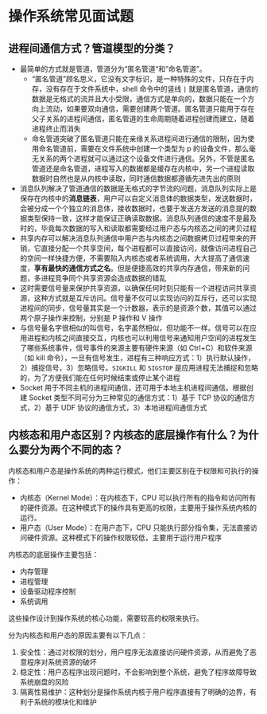 # 操作系统常见面试题

## 进程间通信方式？管道模型的分类？

- 最简单的方式就是管道，管道分为“匿名管道“和”命名管道”。
	- “匿名管道”顾名思义，它没有文字标识，是一种特殊的文件，只存在于内存，没有存在于文件系统中，shell 命令中的竖线 `|` 就是匿名管道，通信的数据是无格式的流并且大小受限，通信方式是单向的，数据只能在一个方向上流动，如果要双向通信，需要创建两个管道。匿名管道只能用于存在父子关系的进程间通信，匿名管道的生命周期随着进程创建而建立，随着进程终止而消失
	- 命名管道突破了匿名管道只能在亲缘关系进程间进行通信的限制，因为使用命名管道前，需要在文件系统中创建一个类型为 p 的设备文件，那么毫无关系的两个进程就可以通过这个设备文件进行通信。另外，不管是匿名管道还是命名管道，进程写入的数据都是缓存在内核中，另一个进程读取数据时自然也是从内核中读取，同时通信数据都遵循先进先出的原则
- 消息队列解决了管道通信的数据是无格式的字节流的问题，消息队列实际上是保存在内核中的**消息链表**，用户可以自定义消息体的数据类型，发送数据时，会被分成一个个独立的消息体，接收数据时，也要于发送方发送的消息提的数据类型保持一致，这样才能保证正确读取数据。消息队列通信的速度不是最及时的，毕竟每次数据的写入和读取都需要经过用户态与内核态之间的拷贝过程
- 共享内存可以解决消息队列通信中用户态与内核态之间数据拷贝过程带来的开销，它直接分配一个共享空间，每个进程都可以直接访问，就像访问进程自己的空间一样快捷方便，不需要陷入内核态或者系统调用，大大提高了通信速度，**享有最快的通信方式之名**。但是便捷高效的共享内存通信，带来新的问题，多进程竞争同个共享资源会造成数据的错乱
- 这时需要信号量来保护共享资源，以确保任何时刻只能有一个进程访问共享资源，这种方式就是互斥访问。信号量不仅可以实现访问的互斥行，还可以实现进程间的同步，信号量其实是一个计数器，表示的是资源个数，其值可以通过两个原子操作来控制，分别是 P 操作和 V 操作
- 与信号量名字很相似的叫信号，名字虽然相似，但功能不一样。信号可以在应用进程和内核之间直接交互，内核也可以利用信号来通知用户空间的进程发生了哪些系统事件，信号事件的来源主要有硬件来源（如 Ctrl+C）和软件来源（如 kill 命令），一旦有信号发生，进程有三种响应方式：1）执行默认操作，2）捕捉信号，3）忽略信号。`SIGKILL` 和 `SIGSTOP` 是应用进程无法捕捉和忽略的，为了方便我们能在任何时候结束或停止某个进程
- Socket 用于不同主机的进程间通信，还可用于本地主机进程间通信。根据创建 Socket 类型不同可分为三种常见的通信方式：1）基于 TCP 协议的通信方式，2）基于 UDF 协议的通信方式，3）本地进程间通信方式

## 内核态和用户态区别？内核态的底层操作有什么？为什么要分为两个不同的态？

内核态和用户态是操作系统的两种运行模式，他们主要区别在于权限和可执行的操作：

- 内核态（Kernel Mode）：在内核态下，CPU 可以执行所有的指令和访问所有的硬件资源。在这种模式下的操作具有更高的权限，主要用于操作系统内核的运行。
- 用户态（User Mode）：在用户态下，CPU 只能执行部分指令集，无法直接访问硬件资源。这种模式下的操作权限较低，主要用于运行用户程序

内核态的底层操作主要包括：

- 内存管理
- 进程管理
- 设备驱动程序控制
- 系统调用

这些操作设计到操作系统的核心功能，需要较高的权限来执行。

分为内核态和用户态的原因主要有以下几点：

1. 安全性：通过对权限的划分，用户程序无法直接访问硬件资源，从而避免了恶意程序对系统资源的破坏
2. 稳定性：用户态程序出现问题时，不会影响到整个系统，避免了程序故障导致系统崩盘的风险
3. 隔离性易维护：这种划分是操作系统内核于用户程序直接有了明确的边界，有利于系统的模块化和维护
